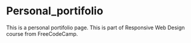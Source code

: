 # Personal_portifolio
This is a personal portifolio page. This is part of Responsive Web Design course from FreeCodeCamp.

